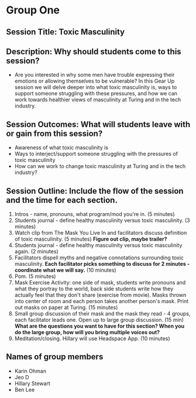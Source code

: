 # Group One
## Session Title: Toxic Masculinity
## Description: Why should students come to this session?
* Are you interested in why some men have trouble expressing their emotions or allowing themselves to be vulnerable? In this Gear Up session we will delve deeper into what toxic masculinity is, ways to support someone struggling with these pressures, and how we can work towards healthier views of masculinity at Turing and in the tech industry.

## Session Outcomes: What will students leave with or gain from this session?
* Awareness of what toxic masculinity is
* Ways to interject/support someone struggling with the pressures of toxic masculinity
* How can we work to change toxic masculinity at Turing and in the tech industry?

## Session Outline: Include the flow of the session and the time for each section.
1. Intros - name, pronouns, what program/mod you're in. (5 minutes)
2. Students journal - define healthy masculinity versus toxic masculinity. (3 minutes)
3. Watch clip from The Mask You Live In and facilitators discuss definition of toxic masculinity. (5 minutes) 
  **Figure out clip, maybe trailer?**
4. Students journal - define healthy masculinity versus toxic masculinity again. (2 minutes)
5. Facilitators dispell myths and negative connotations surrounding toxic masculinity. 
  **Each facilitator picks something to discuss for 2 minutes - coordinate what we will say.** (10 minutes)
6. Pom. (5 minutes)
7. Mask Exercise Activity: one side of mask, students write pronouns and what they portray to the world, back side students write how they actually feel that they don't share (exercise from movie). Masks thrown into center of room and each person takes another person's mask. Print out masks on paper at Turing. (15 minutes)
8. Small group discussion of their mask and the mask they read - 4 groups, each facilitator leads one. Open up to large group discussion. (15 min) 
  **What are the questions you want to have for this section? When you do the large group, how will you bring multiple voices out?**
9. Meditation/closing. Hillary will use Headspace App. (10 minutes)

## Names of group members
* Karin Ohman
* Jeo D
* Hillary Stewart
* Ben Lee
